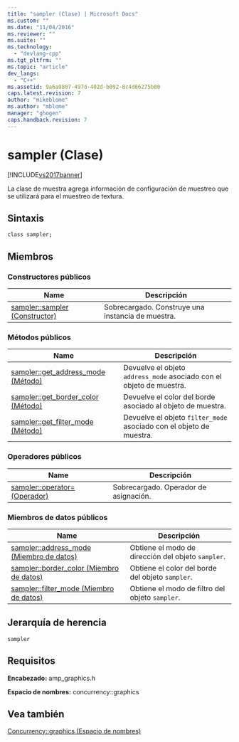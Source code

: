 ```yaml
---
title: "sampler (Clase) | Microsoft Docs"
ms.custom: ""
ms.date: "11/04/2016"
ms.reviewer: ""
ms.suite: ""
ms.technology: 
  - "devlang-cpp"
ms.tgt_pltfrm: ""
ms.topic: "article"
dev_langs: 
  - "C++"
ms.assetid: 9a6a9807-497d-402d-b092-8c4d86275b80
caps.latest.revision: 7
author: "mikeblome"
ms.author: "mblome"
manager: "ghogen"
caps.handback.revision: 7
---
```

# sampler (Clase)
[!INCLUDE[vs2017banner](../../../assembler/inline/includes/vs2017banner.md)]

La clase de muestra agrega información de configuración de muestreo que se utilizará para el muestreo de textura.  
  
## Sintaxis  
  
```  
class sampler;  
```  
  
## Miembros  
  
### Constructores públicos  
  
|Name|Descripción|  
|----------|-----------------|  
|[sampler::sampler \(Constructor\)](../Topic/sampler::sampler%20Constructor.md)|Sobrecargado.  Construye una instancia de muestra.|  
  
### Métodos públicos  
  
|Name|Descripción|  
|----------|-----------------|  
|[sampler::get\_address\_mode \(Método\)](../Topic/sampler::get_address_mode%20Method.md)|Devuelve el objeto `address_mode` asociado con el objeto de muestra.|  
|[sampler::get\_border\_color \(Método\)](../Topic/sampler::get_border_color%20Method.md)|Devuelve el color del borde asociado al objeto de muestra.|  
|[sampler::get\_filter\_mode \(Método\)](../Topic/sampler::get_filter_mode%20Method.md)|Devuelve el objeto `filter_mode` asociado con el objeto de muestra.|  
  
### Operadores públicos  
  
|Name|Descripción|  
|----------|-----------------|  
|[sampler::operator\= \(Operador\)](../Topic/sampler::operator=%20Operator.md)|Sobrecargado.  Operador de asignación.|  
  
### Miembros de datos públicos  
  
|Name|Descripción|  
|----------|-----------------|  
|[sampler::address\_mode \(Miembro de datos\)](../Topic/sampler::address_mode%20Data%20Member.md)|Obtiene el modo de dirección del objeto `sampler`.|  
|[sampler::border\_color \(Miembro de datos\)](../Topic/sampler::border_color%20Data%20Member.md)|Obtiene el color del borde del objeto `sampler`.|  
|[sampler::filter\_mode \(Miembro de datos\)](../Topic/sampler::filter_mode%20Data%20Member.md)|Obtiene el modo de filtro del objeto `sampler`.|  
  
## Jerarquía de herencia  
 `sampler`  
  
## Requisitos  
 **Encabezado:** amp\_graphics.h  
  
 **Espacio de nombres:** concurrency::graphics  
  
## Vea también  
 [Concurrency::graphics \(Espacio de nombres\)](../../../parallel/amp/reference/concurrency-graphics-namespace.md)